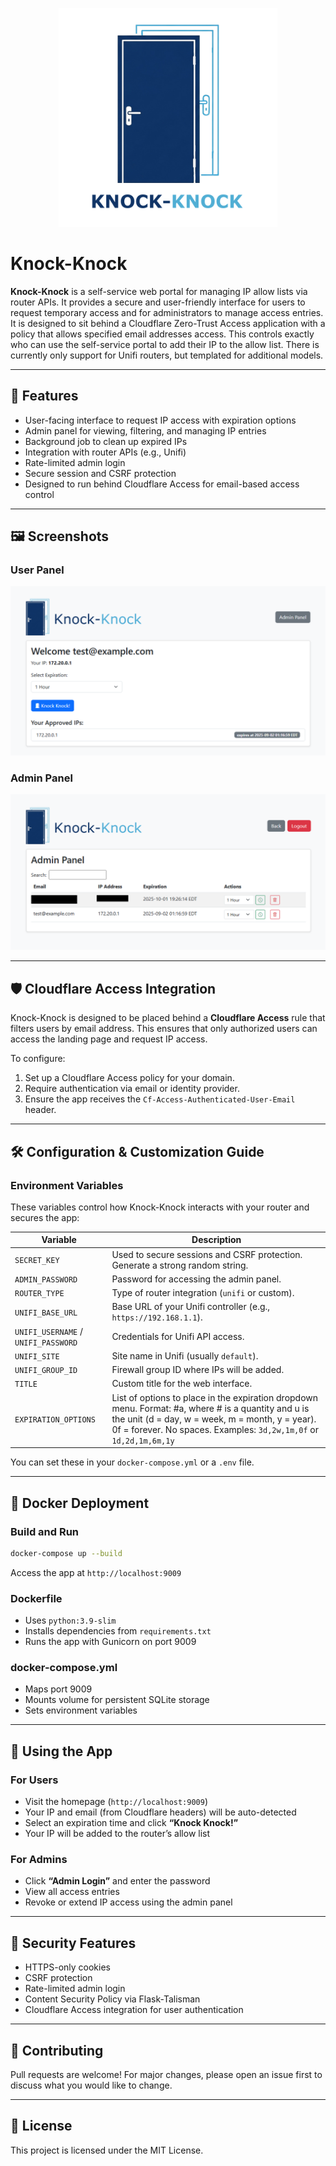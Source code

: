 <p align="center"><img src="static/logo-square.png" alt="Knock-Knock Logo" width="350"/></p>

# Knock-Knock

**Knock-Knock** is a self-service web portal for managing IP allow lists via router APIs. It provides a secure and user-friendly interface for users to request temporary access and for administrators to manage access entries.
It is designed to sit behind a Cloudflare Zero-Trust Access application with a policy that allows specified email addresses access. This controls exactly who can use the self-service portal to add their IP to the allow list.
There is currently only support for Unifi routers, but templated for additional models.

---

## 🚀 Features
- User-facing interface to request IP access with expiration options
- Admin panel for viewing, filtering, and managing IP entries
- Background job to clean up expired IPs
- Integration with router APIs (e.g., Unifi)
- Rate-limited admin login
- Secure session and CSRF protection
- Designed to run behind Cloudflare Access for email-based access control

---

## 🖼️ Screenshots
### User Panel
<img src="docs/assets/User Interface-v0.2.png" alt="Screenshot of UI" />

### Admin Panel
<img src="docs/assets/Admin Panel-v0.2.png" alt="Screenshot of Admin UI" />

---

## 🛡️ Cloudflare Access Integration
Knock-Knock is designed to be placed behind a **Cloudflare Access** rule that filters users by email address. This ensures that only authorized users can access the landing page and request IP access.

To configure:
1. Set up a Cloudflare Access policy for your domain.
2. Require authentication via email or identity provider.
3. Ensure the app receives the `Cf-Access-Authenticated-User-Email` header.

---

## 🛠️ Configuration & Customization Guide

### Environment Variables
These variables control how Knock-Knock interacts with your router and secures the app:

| Variable | Description |
|----------|-------------|
| `SECRET_KEY` | Used to secure sessions and CSRF protection. Generate a strong random string. |
| `ADMIN_PASSWORD` | Password for accessing the admin panel. |
| `ROUTER_TYPE` | Type of router integration (`unifi` or custom). |
| `UNIFI_BASE_URL` | Base URL of your Unifi controller (e.g., `https://192.168.1.1`). |
| `UNIFI_USERNAME` / `UNIFI_PASSWORD` | Credentials for Unifi API access. |
| `UNIFI_SITE` | Site name in Unifi (usually `default`). |
| `UNIFI_GROUP_ID` | Firewall group ID where IPs will be added. |
| `TITLE` | Custom title for the web interface. |
| `EXPIRATION_OPTIONS` | List of options to place in the expiration dropdown menu. Format: #a, where # is a quantity and u is the unit (d = day, w = week, m = month, y = year). 0f = forever. No spaces. Examples: `3d,2w,1m,0f` or `1d,2d,1m,6m,1y` |

You can set these in your `docker-compose.yml` or a `.env` file.

---

## 🐳 Docker Deployment

### Build and Run
```bash
docker-compose up --build
```

Access the app at `http://localhost:9009`

### Dockerfile
- Uses `python:3.9-slim`
- Installs dependencies from `requirements.txt`
- Runs the app with Gunicorn on port 9009

### docker-compose.yml
- Maps port 9009
- Mounts volume for persistent SQLite storage
- Sets environment variables

---

## 🧭 Using the App

### For Users
- Visit the homepage (`http://localhost:9009`)
- Your IP and email (from Cloudflare headers) will be auto-detected
- Select an expiration time and click **“Knock Knock!”**
- Your IP will be added to the router’s allow list

### For Admins
- Click **“Admin Login”** and enter the password
- View all access entries
- Revoke or extend IP access using the admin panel

---

## 🔐 Security Features
- HTTPS-only cookies
- CSRF protection
- Rate-limited admin login
- Content Security Policy via Flask-Talisman
- Cloudflare Access integration for user authentication

---

## 🤝 Contributing
Pull requests are welcome! For major changes, please open an issue first to discuss what you would like to change.

---

## 📄 License
This project is licensed under the MIT License.
